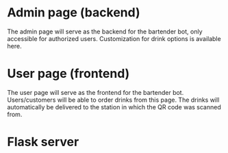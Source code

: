 # Admin page (backend)
The admin page will serve as the backend for the bartender bot, only accessible for authorized users. Customization for drink options is available here.

# User page (frontend)
The user page will serve as the frontend for the bartender bot. Users/customers will be able to order drinks from this page. The drinks will automatically be delivered to the station in which the QR code was scanned from.

# Flask server
